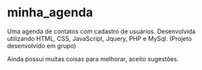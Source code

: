# minha_agenda
Uma agenda de contatos com cadastro de usuários. Desenvolvida utilizando HTML, CSS, JavaScript, Jquery, PHP e MySql.
(Projeto desenvolvido em grupo)

Ainda possui muitas coisas para melhorar, aceito sugestões.
